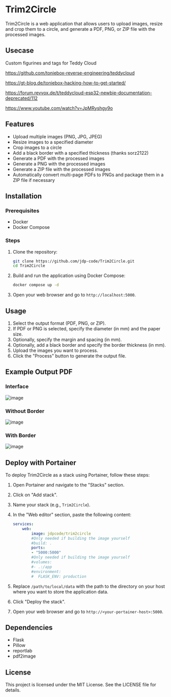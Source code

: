 # Trim2Circle

Trim2Circle is a web application that allows users to upload images, resize and crop them to a circle, and generate a PDF, PNG, or ZIP file with the processed images.

## Usecase

Custom figurines and tags for Teddy Cloud

https://github.com/toniebox-reverse-engineering/teddycloud

https://gt-blog.de/toniebox-hacking-how-to-get-started/

https://forum.revvox.de/t/teddycloud-esp32-newbie-documentation-deprecated/112

https://www.youtube.com/watch?v=JpMRyshgy9o

## Features

- Upload multiple images (PNG, JPG, JPEG)
- Resize images to a specified diameter
- Crop images to a circle
- Add a black border with a specified thickness (thanks sorz2122)
- Generate a PDF with the processed images
- Generate a PNG with the processed images
- Generate a ZIP file with the processed images
- Automatically convert multi-page PDFs to PNGs and package them in a ZIP file if necessary

## Installation

### Prerequisites

- Docker
- Docker Compose

### Steps

1. Clone the repository:

    ```sh
    git clone https://github.com/jdp-code/Trim2Circle.git
    cd Trim2Circle
    ```

2. Build and run the application using Docker Compose:

    ```sh
    docker compose up -d
    ```

3. Open your web browser and go to `http://localhost:5000`.

## Usage

1. Select the output format (PDF, PNG, or ZIP).
2. If PDF or PNG is selected, specify the diameter (in mm) and the paper size.
3. Optionally, specify the margin and spacing (in mm).
4. Optionally, add a black border and specify the border thickness (in mm).
5. Upload the images you want to process.
6. Click the "Process" button to generate the output file.

## Example Output PDF

### Interface

![image](https://github.com/user-attachments/assets/ae4f707f-a140-4f37-832e-7c8ba8efcdd2)

### Without Border

![image](https://github.com/user-attachments/assets/2f7c7840-0b33-4b70-bdcd-8fbce054c381)

### With Border

![image](https://github.com/user-attachments/assets/60ce47ad-349c-4964-92ac-de401500cc20)


## Deploy with Portainer

To deploy Trim2Circle as a stack using Portainer, follow these steps:

1. Open Portainer and navigate to the "Stacks" section.
2. Click on "Add stack".
3. Name your stack (e.g., `Trim2Circle`).
4. In the "Web editor" section, paste the following content:

    ```yaml
    services:
        web:
            image: jdpcode/trim2circle
            #Only needed if building the image yourself
            #build: .
            ports:
            - "5000:5000"
            #Only needed if building the image yourself
            #volumes:
            #- .:/app
            #environment:
            #  FLASK_ENV: production
    ```

5. Replace `/path/to/local/data` with the path to the directory on your host where you want to store the application data.
6. Click "Deploy the stack".

7. Open your web browser and go to `http://<your-portainer-host>:5000`.

## Dependencies

- Flask
- Pillow
- reportlab
- pdf2image

## License

This project is licensed under the MIT License. See the LICENSE file for details.
